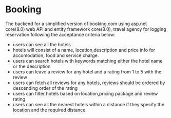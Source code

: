 # Booking
The backend for a simplified version of booking.com using asp.net core(8.0) web API and entity framework core(8.0),  travel agency for logging reservation following the acceptance criteria below:
- users can see all the hotels
- hotels will consist of a name, location,description and price info for accomodation, food and service charge.
- users can search hotels with keywords matching either the hotel name or the description
- users can leave a review for any hotel and a rating from 1 to 5 with the review
- users can fetch all reviews for any hotels, reviews should be ordered by descending order of the rating
- users can filter hotels based on location,pricing package and review rating
- users can see all the nearest hotels within a distance if they specify the location and the required distance.
 
